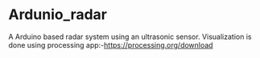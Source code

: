 # Ardunio_radar
A Arduino based radar system using an ultrasonic sensor. Visualization is done using processing app:-https://processing.org/download
